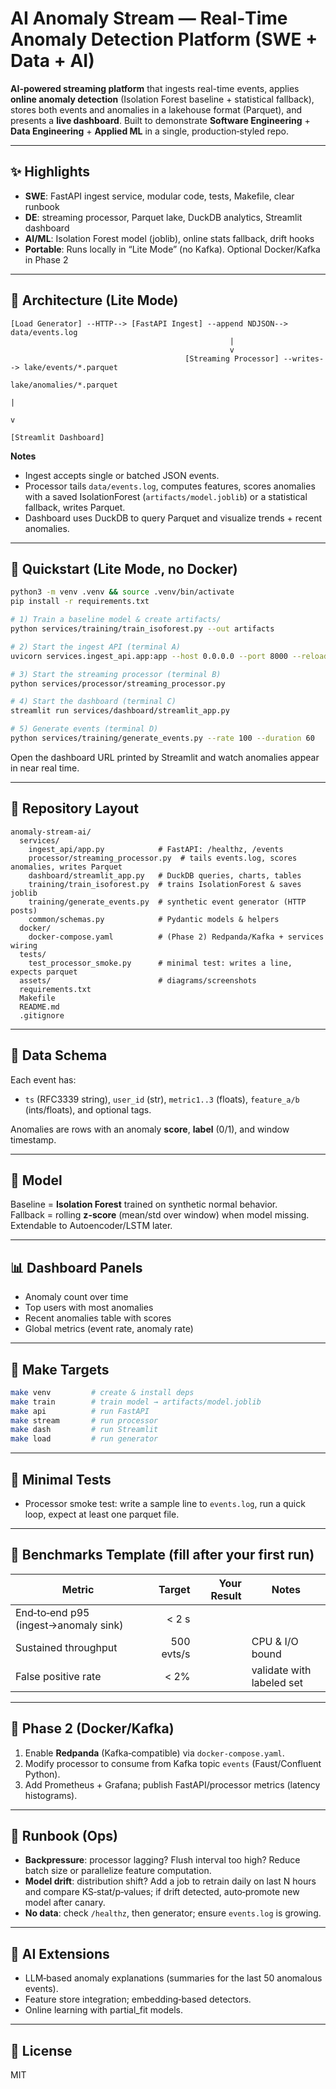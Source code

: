 
# AI Anomaly Stream — Real‑Time Anomaly Detection Platform (SWE + Data + AI)

**AI-powered streaming platform** that ingests real-time events, applies **online anomaly detection** (Isolation Forest baseline + statistical fallback), stores both events and anomalies in a lakehouse format (Parquet), and presents a **live dashboard**. Built to demonstrate **Software Engineering** + **Data Engineering** + **Applied ML** in a single, production‑styled repo.

---

## ✨ Highlights
- **SWE**: FastAPI ingest service, modular code, tests, Makefile, clear runbook
- **DE**: streaming processor, Parquet lake, DuckDB analytics, Streamlit dashboard
- **AI/ML**: Isolation Forest model (joblib), online stats fallback, drift hooks
- **Portable**: Runs locally in “Lite Mode” (no Kafka). Optional Docker/Kafka in Phase 2

---

## 🧱 Architecture (Lite Mode)
```
[Load Generator] --HTTP--> [FastAPI Ingest] --append NDJSON--> data/events.log
                                                 |
                                                 v
                                       [Streaming Processor] --writes--> lake/events/*.parquet
                                                                        lake/anomalies/*.parquet
                                                                        |
                                                                        v
                                                                 [Streamlit Dashboard]
```
**Notes**
- Ingest accepts single or batched JSON events.
- Processor tails `data/events.log`, computes features, scores anomalies with a saved IsolationForest (`artifacts/model.joblib`) or a statistical fallback, writes Parquet.
- Dashboard uses DuckDB to query Parquet and visualize trends + recent anomalies.

---

## 🧭 Quickstart (Lite Mode, no Docker)
```bash
python3 -m venv .venv && source .venv/bin/activate
pip install -r requirements.txt

# 1) Train a baseline model & create artifacts/
python services/training/train_isoforest.py --out artifacts

# 2) Start the ingest API (terminal A)
uvicorn services.ingest_api.app:app --host 0.0.0.0 --port 8000 --reload

# 3) Start the streaming processor (terminal B)
python services/processor/streaming_processor.py

# 4) Start the dashboard (terminal C)
streamlit run services/dashboard/streamlit_app.py

# 5) Generate events (terminal D)
python services/training/generate_events.py --rate 100 --duration 60
```
Open the dashboard URL printed by Streamlit and watch anomalies appear in near real time.

---

## 📁 Repository Layout
```
anomaly-stream-ai/
  services/
    ingest_api/app.py            # FastAPI: /healthz, /events
    processor/streaming_processor.py  # tails events.log, scores anomalies, writes Parquet
    dashboard/streamlit_app.py   # DuckDB queries, charts, tables
    training/train_isoforest.py  # trains IsolationForest & saves joblib
    training/generate_events.py  # synthetic event generator (HTTP posts)
    common/schemas.py            # Pydantic models & helpers
  docker/
    docker-compose.yaml          # (Phase 2) Redpanda/Kafka + services wiring
  tests/
    test_processor_smoke.py      # minimal test: writes a line, expects parquet
  assets/                        # diagrams/screenshots
  requirements.txt
  Makefile
  README.md
  .gitignore
```

---

## 🔬 Data Schema
Each event has:
- `ts` (RFC3339 string), `user_id` (str), `metric1..3` (floats), `feature_a/b` (ints/floats), and optional tags.

Anomalies are rows with an anomaly **score**, **label** (0/1), and window timestamp.

---

## 🧪 Model
Baseline = **Isolation Forest** trained on synthetic normal behavior.  
Fallback = rolling **z-score** (mean/std over window) when model missing.  
Extendable to Autoencoder/LSTM later.

---

## 📊 Dashboard Panels
- Anomaly count over time
- Top users with most anomalies
- Recent anomalies table with scores
- Global metrics (event rate, anomaly rate)

---

## 🧰 Make Targets
```bash
make venv         # create & install deps
make train        # train model → artifacts/model.joblib
make api          # run FastAPI
make stream       # run processor
make dash         # run Streamlit
make load         # run generator
```

---

## 🧪 Minimal Tests
- Processor smoke test: write a sample line to `events.log`, run a quick loop, expect at least one parquet file.

---

## 🧾 Benchmarks Template (fill after your first run)
| Metric | Target | Your Result | Notes |
|---|---:|---:|---|
| End‑to‑end p95 (ingest→anomaly sink) | < 2 s |  |  |
| Sustained throughput | 500 evts/s |  | CPU & I/O bound |
| False positive rate | < 2% |  | validate with labeled set |

---

## 🧪 Phase 2 (Docker/Kafka)
1) Enable **Redpanda** (Kafka‑compatible) via `docker-compose.yaml`.
2) Modify processor to consume from Kafka topic `events` (Faust/Confluent Python).
3) Add Prometheus + Grafana; publish FastAPI/processor metrics (latency histograms).

---

## 🧯 Runbook (Ops)
- **Backpressure**: processor lagging? Flush interval too high? Reduce batch size or parallelize feature computation.
- **Model drift**: distribution shift? Add a job to retrain daily on last N hours and compare KS‑stat/p‑values; if drift detected, auto‑promote new model after canary.
- **No data**: check `/healthz`, then generator; ensure `events.log` is growing.

---

## 🧠 AI Extensions
- LLM‑based anomaly explanations (summaries for the last 50 anomalous events).  
- Feature store integration; embedding‑based detectors.  
- Online learning with partial_fit models.

---

## 📝 License
MIT
